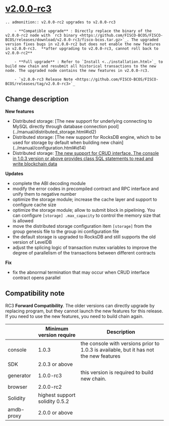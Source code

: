 # [v2.0.0-rc3](https://github.com/FISCO-BCOS/FISCO-BCOS/releases/tag/v2.0.0-rc3)

```eval_rst
.. admonition:: v2.0.0-rc2 upgrades to v2.0.0-rc3

    - **Compatible upgrade** : Directly replace the binary of the v2.0.0-rc2 node with `rc3 binary <https://github.com/FISCO-BCOS/FISCO-BCOS/releases/download/v2.0.0-rc3/fisco-bcos.tar.gz>`_. The upgraded version fixes bugs in v2.0.0-rc2 but does not enable the new features in v2.0.0-rc3.  **after upgrading to v2.0.0-rc3, cannot roll back to v2.0.0-rc2**

    - **Full upgrade** : Refer to `Install <../installation.html>`_ to build new chain and resubmit all historical transactions to the new node. The upgraded node contains the new features in v2.0.0-rc3.

    - `v2.0.0-rc3 Release Note <https://github.com/FISCO-BCOS/FISCO-BCOS/releases/tag/v2.0.0-rc3>`_
```

## Change description

**New features**

* Distributed storage: [The new support for underlying connecting to MySQL directly through database connection pool]
(../manual/distributed_storage.html#id2)
* Distributed storage: [The new support for RocksDB engine, which to be used for storage by default when building new chain]
(../manual/configuration.html#id14)
* Distributed storage: [The new support for CRUD interface. The console in 1.0.3 version or above provides class SQL statements to read and write blockchain data](../manual/console.html#create-sql)


**Updates**

* complete the ABI decoding module
* modify the error codes in precompiled contract and RPC interface and unify them to negative number
* optimize the storage module; increase the cache layer and support to configure cache size
* optimize the storage module; allow to submit block in pipelining. You can configure `[storage] .max_capacity` to control the memory size that is allowed
* move the distributed storage configuration item `[storage]` from the group genesis file to the group ini configuration file
* the default storage is upgraded to RocksDB and still supports the old version of LevelDB
* adjust the splicing logic of transaction mutex variables to improve the degree of parallelism of the transactions between different contracts

**Fix**

* fix the abnormal termination that may occur when CRUD interface contract opens parallel

## Compatibility note

RC3 **Forward Compatibility**. The older versions can directly upgrade by replacing program, but they cannot launch the new features for this release. If you need to use the new features, you need to build chain again.


|           | Minimum version require          | Description          |
| --------- | ------------------- | ---------------------- |
| console    | 1.0.3   |  the console with versions prior to 1.0.3 is available, but it has not the new features      |
| SDK       | 2.0.3 or above  |                 |
| generator | 1.0.0-rc3     |   this version is required to build new chain.    |
| browser    | 2.0.0-rc2   |                        |
| Solidity  | highest support solidity 0.5.2      |             |
| amdb-proxy      | 2.0.0 or above       |                       |
